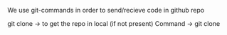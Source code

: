 We use git-commands in order to send/recieve code in github repo

git clone -> to get the repo in local (if not present)
Command -> git clone <git-clone-url>
